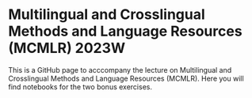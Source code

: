 # Multilingual and Crosslingual Methods and Language Resources (MCMLR) 2023W

This is a GitHub page to acccompany the lecture on Multilingual and Crosslingual Methods and Language Resources (MCMLR). Here you will find notebooks for the two bonus exercises. 
